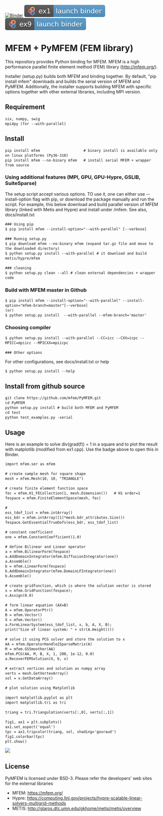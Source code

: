 [![Binder](https://mybinder.org/badge_logo.svg)](https://mybinder.org/v2/gh/mfem/PyMFEM/HEAD?labpath=examples%2Fjupyter)
[![badge](examples/jupyter/ex1.svg)](https://mybinder.org/v2/gh/mfem/PyMFEM/HEAD?labpath=examples%2Fjupyter%2Fex1.ipynb)
[![badge](examples/jupyter/ex9.svg)](https://mybinder.org/v2/gh/mfem/PyMFEM/HEAD?labpath=examples%2Fjupyter%2Fex9.ipynb)

#  MFEM + PyMFEM (FEM library)

This repository provides Python binding for MFEM. MFEM is a high performance parallel finite element method (FEM) library (http://mfem.org/). 

Installer (setup.py) builds both MFEM and binding together. 
By default, "pip install mfem" downloads and builds the serial version of MFEM and PyMFEM.
Additionally, the installer supports building MFEM with specific options together with other external libraries, including MPI version.

## Requirement
```
six, numpy, swig
mpi4py (for --with-parallel)

```
## Install
```
pip install mfem                    # binary install is available only on linux platforms (Py36-310) 
pip install mfem --no-binary mfem   # install serial MFEM + wrapper from source

```

### Using additional features (MPI, GPU, GPU-Hypre, GSLIB, SuiteSparse)
The setup script accept various options. TO use it, one can either use --install-option flag
with pip, or download the package manually and run the script. For example, this below download
and build parallel version of MFEM library (linked with Metis and Hypre)
and install under <prefix>/mfem. See also, docs/install.txt
```
### Using pip
$ pip install mfem --install-option="--with-parallel" [--verbose]

### Runnig setup.py
$ pip download mfem --no-binary mfem (expand tar.gz file and move to the downloaded directory)
$ python setup.py install --with-parallel # it download and build metis/hypre/mfem

### cleaning
$ python setup.py clean --all # clean external dependencies + wrapper code

```
### Build with MFEM master in Github
```
$ pip install mfem --install-option="--with-parallel" --install-option="mfem-branch=master"[--verbose]
(or)
$ python setup.py install  --with-parallel --mfem-branch='master'

```
### Choosing compiler
```
$ python setup.py install --with-parallel --CC=icc --CXX=icpc --MPICC=mpiicc --MPICXX=mpiicpc

### Other options
```
For other configurations, see docs/install.txt or help
```
$ python setup.py install --help
```
## Install from github source
```
git clone https://github.com/mfem/PyMFEM.git
cd PyMFEM
python setup.py install # build both MFEM and PyMFEM
cd test
python test_examples.py -serial
```  
## Usage
Here is an example to solve div(grad(f)) = 1 in a square and to plot the result
with matplotlib (modified from ex1.cpp). Use the badge above to open this in Binder.
```
import mfem.ser as mfem

# create sample mesh for square shape
mesh = mfem.Mesh(10, 10, "TRIANGLE")

# create finite element function space
fec = mfem.H1_FECollection(1, mesh.Dimension())   # H1 order=1
fespace = mfem.FiniteElementSpace(mesh, fec)      

# 
ess_tdof_list = mfem.intArray()
ess_bdr = mfem.intArray([1]*mesh.bdr_attributes.Size())
fespace.GetEssentialTrueDofs(ess_bdr, ess_tdof_list)

# constant coefficient 
one = mfem.ConstantCoefficient(1.0)

# define Bilinear and Linear operator
a = mfem.BilinearForm(fespace)
a.AddDomainIntegrator(mfem.DiffusionIntegrator(one))
a.Assemble()
b = mfem.LinearForm(fespace)
b.AddDomainIntegrator(mfem.DomainLFIntegrator(one))
b.Assemble()

# create gridfunction, which is where the solution vector is stored
x = mfem.GridFunction(fespace);
x.Assign(0.0)

# form linear equation (AX=B)
A = mfem.OperatorPtr()
B = mfem.Vector()
X = mfem.Vector()
a.FormLinearSystem(ess_tdof_list, x, b, A, X, B);
print("Size of linear system: " + str(A.Height()))

# solve it using PCG solver and store the solution to x
AA = mfem.OperatorHandle2SparseMatrix(A)
M = mfem.GSSmoother(AA)
mfem.PCG(AA, M, B, X, 1, 200, 1e-12, 0.0)
a.RecoverFEMSolution(X, b, x)

# extract vertices and solution as numpy array
verts = mesh.GetVertexArray()
sol = x.GetDataArray()

# plot solution using Matplotlib

import matplotlib.pyplot as plt
import matplotlib.tri as tri

triang = tri.Triangulation(verts[:,0], verts[:,1])

fig1, ax1 = plt.subplots()
ax1.set_aspect('equal')
tpc = ax1.tripcolor(triang, sol, shading='gouraud')
fig1.colorbar(tpc)
plt.show()
```
![](https://raw.githubusercontent.com/mfem/PyMFEM/pip_install_dev/docs/example_image.png)


## License
PyMFEM is licensed under BSD-3.
Please refer the developers' web sites for the external libraries
* MFEM: https://mfem.org/
* Hypre: https://computing.llnl.gov/projects/hypre-scalable-linear-solvers-multigrid-methods
* METIS: http://glaros.dtc.umn.edu/gkhome/metis/metis/overview
